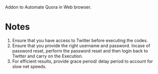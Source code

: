 Addon to Automate Quora in Web browser. 

# Notes
1. Ensure that you have access to Twitter before executing the codes.
2. Ensure that you provide the right username and password. Incase of password reset, perform the password reset and then login back to Twitter and carry on the Execution.
3. For efficient results, provide grace period/ delay period to account for slow net speeds. 
